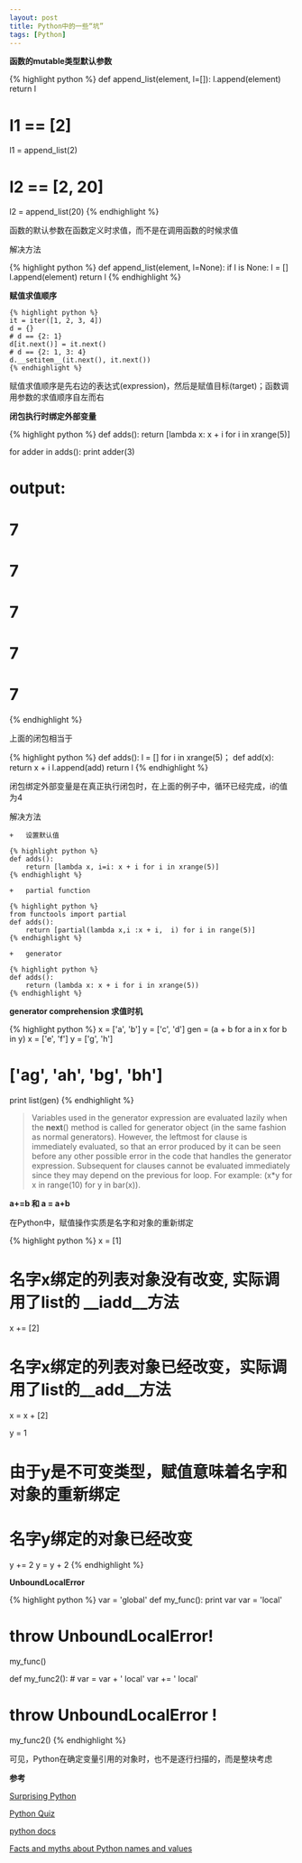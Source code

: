 ```yaml
---
layout: post
title: Python中的一些“坑”
tags: [Python]
---
```


**函数的mutable类型默认参数**

{% highlight python %}
def append_list(element, l=[]):
    l.append(element)
    return l
# l1 == [2]
l1 = append_list(2)
# l2 == [2, 20]
l2 = append_list(20)
{% endhighlight %}

函数的默认参数在函数定义时求值，而不是在调用函数的时候求值

解决方法

{% highlight python %}
def append_list(element, l=None):
    if l is None:
        l = []
    l.append(element)
    return l
{% endhighlight %}

**赋值求值顺序**

    {% highlight python %}
    it = iter([1, 2, 3, 4])
    d = {}
    # d == {2: 1}
    d[it.next()] = it.next()
    # d == {2: 1, 3: 4}
    d.__setitem__(it.next(), it.next())
    {% endhighlight %}

赋值求值顺序是先右边的表达式(expression)，然后是赋值目标(target)；函数调用参数的求值顺序自左而右

**闭包执行时绑定外部变量**

{% highlight python %}
def adds():
    return [lambda x: x + i for i in xrange(5)]

for adder in adds():
    print adder(3)
# output:
# 7
# 7
# 7
# 7
# 7
{% endhighlight %}

上面的闭包相当于

{% highlight python %}
def adds():
    l = []
    for i in xrange(5)；
        def add(x):
            return x + i
        l.append(add)
    return l
{% endhighlight %}

闭包绑定外部变量是在真正执行闭包时，在上面的例子中，循环已经完成，i的值为4

解决方法

    +   设置默认值

    {% highlight python %}
    def adds():
        return [lambda x, i=i: x + i for i in xrange(5)]
    {% endhighlight %}

    +   partial function

    {% highlight python %}
    from functools import partial
    def adds():
        return [partial(lambda x,i :x + i,  i) for i in range(5)] 
    {% endhighlight %}

    +   generator

    {% highlight python %}
    def adds():
        return (lambda x: x + i for i in xrange(5))
    {% endhighlight %}

**generator comprehension 求值时机**

{% highlight python %}
x = ['a', 'b']
y = ['c', 'd']
gen = (a + b for a in x for b in y)
x = ['e', 'f']
y = ['g', 'h']

# ['ag', 'ah', 'bg', 'bh']
print list(gen)
{% endhighlight %}

>Variables used in the generator expression are evaluated lazily when the __next__() method is called for generator object (in the same fashion as normal generators). However, the leftmost for clause is immediately evaluated, so that an error produced by it can be seen before any other possible error in the code that handles the generator expression. Subsequent for clauses cannot be evaluated immediately since they may depend on the previous for loop. For example: (x*y for x in range(10) for y in bar(x)).

**a+=b 和 a = a+b**

在Python中，赋值操作实质是名字和对象的重新绑定

{% highlight python %}
x = [1]
# 名字x绑定的列表对象没有改变, 实际调用了list的 __iadd__方法
x += [2]

# 名字x绑定的列表对象已经改变，实际调用了list的__add__方法
x = x + [2]

y = 1
# 由于y是不可变类型，赋值意味着名字和对象的重新绑定
# 名字y绑定的对象已经改变
y += 2
y = y + 2
{% endhighlight %}

**UnboundLocalError**

{% highlight python %}
var = 'global'
def my_func():
    print var
    var = 'local'
# throw UnboundLocalError!
my_func()

def my_func2():
    # var = var + ' local'
    var += ' local'
# throw UnboundLocalError !
my_func2()
{% endhighlight %}

可见，Python在确定变量引用的对象时，也不是逐行扫描的，而是整块考虑

**参考**

[Surprising Python](http://ballingt.com/2014/03/23/surprising-python.html)

[Python Quiz](http://web.archive.org/web/20101009122154/http://web.mit.edu/rwbarton/www/python.html)

[python docs](http://docs.python.org/2/reference/expressions.html#generator-expressions)

[Facts and myths about Python names and values](http://nedbatchelder.com/text/names.html)
